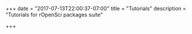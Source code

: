 +++
date = "2017-07-13T22:00:37-07:00"
title = "Tutorials"
description = "Tutorials for rOpenSci packages suite"

+++

